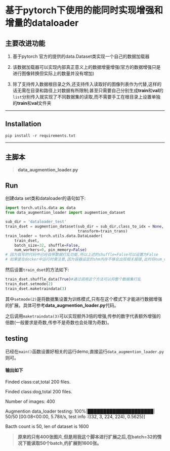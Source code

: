 # 基于pytorch下使用的能同时实现增强和增量的dataloader #

## 主要改进功能 ##

1. 基于pytorch 官方的提供的data.Dataset类实现一个自己的数据加载器

2. 该数据加载器可以实现内部真正意义上的数据增量增强(官方的数据增强只是进行图像转换但实际上的数量并没有增加)

3. 除了支持传入数据根目录之外,还支持传入读取好的图像列表作为代替,这样的话无需在目录和路径上对数据有所限制;甚至只需要自己分别生成**train**和**val**的`list`分别传入就实现了不同数据集的读取,而不需要手工在根目录上设置单独的**train**和**val**文件夹

****

##  Installation ##

```pip install -r requirements.txt```
****

## 主脚本 ##

> **data_augmention_loader.py**


## Run ##

创建data set类和dataloader的语句如下:

```python
import torch.utils.data as data
from data_augmention_loader import augmention_dataset

sub_dir = 'dataloader_test'
train_dset = augmention_dataset(sub_dir = sub_dir,class_to_idx = None, image_list = None,
                                transform=train_trans)
train_loader = torch.utils.data.DataLoader(
    train_dset,
    batch_size=32, shuffle=False,
    num_workers=0, pin_memory=False)
# 因为我写的代码中已经自带数据打乱功能,所以上述的shuffle=False可以设置为False
# 如果是在docker中运行时需注意,因为容器设定的shm内存不够会出现相关报错,此时将num_workers设为0则可
```
然后设置`train_dset`的方法如下:

```python
train_dset.shuffle_data(True)#通过调用这个方法可以将整个数据集打乱
train_dset.setmode(2)
train_dset.maketraindata(3)
```
其中`setmode(2)`是将数据集设置为训练模式,只有在这个模式下才能进行数据增强的扩展。具体可参考**data_augmention_loader.py**代码。

之后调用`maketraindata(3)`可以实现额外3倍的增强,传参的数字代表额外增强的倍数(一般要求是奇数,传参不是奇数也会处理为奇数)。



## testing ##
已经在`main()`函数设置好相关的运行demo,直接运行`data_augmention_loader.py`则可。

#### 输出如下 ####

Finded class:cat,total 200 files.

Finded class:dog,total 200 files.

Number of images: 400

Augmention data_loader testing: 100%|█████████████████████| 50/50 [00:08<00:00,  5.78it/s, test info :((32, 3, 224, 224), 0.5625)]

Bacth count is 50, len of dataset is 1600

> **原来的只有400张图片,但是用我这个脚本进行扩展之后,在batch=32的情况下能读取50个batch,约扩展到1600张。**
